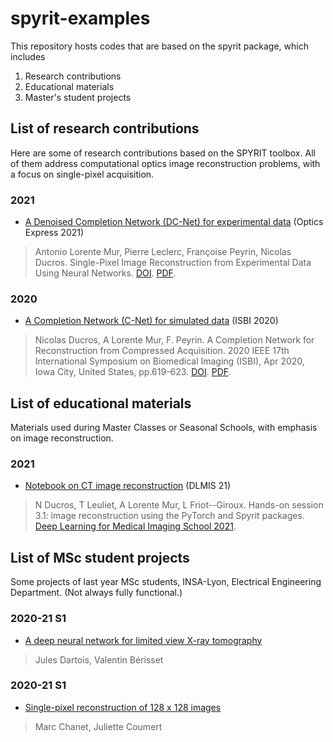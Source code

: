 
# spyrit-examples

This repository hosts codes that are based on the spyrit package, which includes

1. Research contributions
2. Educational materials
3. Master's student projects

##  List of research contributions

Here are some of research contributions based on the SPYRIT toolbox. All of them address computational optics image reconstruction problems, with a focus on single-pixel acquisition.

### 2021

* [A Denoised Completion Network (DC-Net) for experimental data](./deprecated/2021_Optics_express/) (Optics Express 2021)

> Antonio Lorente Mur, Pierre Leclerc, Françoise Peyrin, Nicolas Ducros.  Single-Pixel Image Reconstruction from Experimental Data Using Neural Networks. [DOI](https://doi.org/10.1364/OE.424228). [PDF](https://hal.archives-ouvertes.fr/hal-03202353/document).

### 2020

* [A Completion Network (C-Net) for simulated data](./deprecated/2020_ISBI_CNet/)  (ISBI 2020)

> Nicolas Ducros, A Lorente Mur, F. Peyrin. A Completion Network for  Reconstruction from Compressed Acquisition. 2020 IEEE 17th International Symposium on Biomedical Imaging (ISBI), Apr 2020, Iowa City, United  States, pp.619-623. [DOI](10.1109/ISBI45749.2020.9098390). [PDF](https://hal.archives-ouvertes.fr/hal-02342766/document/).

##  List of educational materials

Materials used during Master Classes or Seasonal Schools, with emphasis on image reconstruction.

### 2021

* [Notebook on CT image reconstruction](./deprecated/2021_DLMIS_Hands-on/) (DLMIS 21)

> N Ducros, T Leuliet, A Lorente Mur, L Friot--Giroux. Hands-on session 3.1: image reconstruction using the PyTorch and Spyrit packages.  [Deep Learning for Medical Imaging School 2021](https://deepimaging2021.sciencesconf.org/).

##  List of MSc student projects

Some projects of last year MSc students, INSA-Lyon, Electrical Engineering Department. (Not always fully functional.)

### 2020-21 S1

* [A deep neural network for limited view X-ray tomography](./deprecated/2021_MSc_radon/)

> Jules Dartois, Valentin Bérisset

### 2020-21 S1

* [Single-pixel reconstruction of 128 x 128 images](./deprecated/2020_MSc_128x128/)

> Marc Chanet, Juliette Coumert

